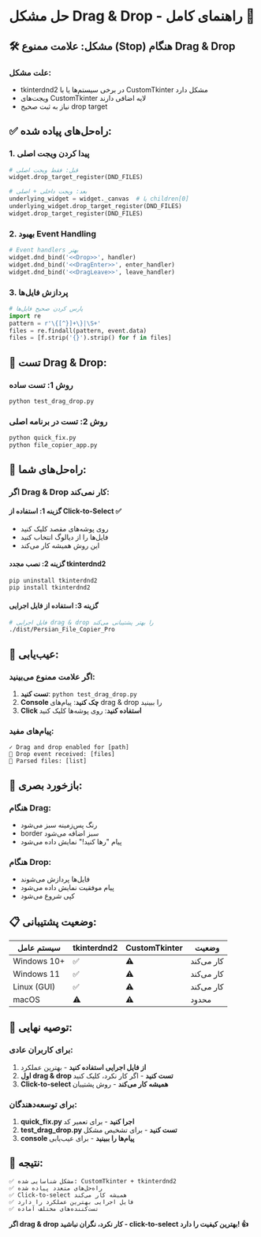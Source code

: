 # حل مشکل Drag & Drop - راهنمای کامل 🎯

## 🛠️ مشکل: علامت ممنوع (Stop) هنگام Drag & Drop

### علت مشکل:
- tkinterdnd2 در برخی سیستم‌ها یا با CustomTkinter مشکل دارد
- ویجت‌های CustomTkinter لایه اضافی دارند
- نیاز به ثبت صحیح drop target

## ✅ راه‌حل‌های پیاده شده:

### 1. پیدا کردن ویجت اصلی
```python
# قبل: فقط ویجت اصلی
widget.drop_target_register(DND_FILES)

# بعد: ویجت داخلی + اصلی
underlying_widget = widget._canvas  # یا children[0]
underlying_widget.drop_target_register(DND_FILES)
widget.drop_target_register(DND_FILES)
```

### 2. بهبود Event Handling
```python
# Event handlers بهتر
widget.dnd_bind('<<Drop>>', handler)
widget.dnd_bind('<<DragEnter>>', enter_handler)
widget.dnd_bind('<<DragLeave>>', leave_handler)
```

### 3. پردازش فایل‌ها
```python
# پارس کردن صحیح فایل‌ها
import re
pattern = r'\{[^}]+\}|\S+'
files = re.findall(pattern, event.data)
files = [f.strip('{}').strip() for f in files]
```

## 🧪 تست Drag & Drop:

### روش 1: تست ساده
```bash
python test_drag_drop.py
```

### روش 2: تست در برنامه اصلی
```bash
python quick_fix.py
python file_copier_app.py
```

## 🎯 راه‌حل‌های شما:

### اگر Drag & Drop کار نمی‌کند:

#### گزینه 1: استفاده از Click-to-Select ✅
- روی پوشه‌های مقصد کلیک کنید
- فایل‌ها را از دیالوگ انتخاب کنید
- این روش همیشه کار می‌کند

#### گزینه 2: نصب مجدد tkinterdnd2
```bash
pip uninstall tkinterdnd2
pip install tkinterdnd2
```

#### گزینه 3: استفاده از فایل اجرایی
```bash
# فایل اجرایی drag & drop را بهتر پشتیبانی می‌کند
./dist/Persian_File_Copier_Pro
```

## 🔧 عیب‌یابی:

### اگر علامت ممنوع می‌بینید:
1. **تست کنید**: `python test_drag_drop.py`
2. **Console چک کنید**: پیام‌های drag & drop را ببینید
3. **Click استفاده کنید**: روی پوشه‌ها کلیک کنید

### پیام‌های مفید:
```
✓ Drag and drop enabled for [path]
🎯 Drop event received: [files]
📁 Parsed files: [list]
```

## 🎨 بازخورد بصری:

### هنگام Drag:
- رنگ پس‌زمینه سبز می‌شود
- border سبز اضافه می‌شود
- پیام "رها کنید!" نمایش داده می‌شود

### هنگام Drop:
- فایل‌ها پردازش می‌شوند
- پیام موفقیت نمایش داده می‌شود
- کپی شروع می‌شود

## 📋 وضعیت پشتیبانی:

| سیستم عامل | tkinterdnd2 | CustomTkinter | وضعیت |
|------------|-------------|---------------|--------|
| Windows 10+ | ✅ | ⚠️ | کار می‌کند |
| Windows 11 | ✅ | ⚠️ | کار می‌کند |
| Linux (GUI) | ✅ | ⚠️ | کار می‌کند |
| macOS | ⚠️ | ⚠️ | محدود |

## 🚀 توصیه نهایی:

### برای کاربران عادی:
1. **از فایل اجرایی استفاده کنید** - بهترین عملکرد
2. **اول drag & drop تست کنید** - اگر کار نکرد، کلیک کنید
3. **Click-to-select همیشه کار می‌کند** - روش پشتیبان

### برای توسعه‌دهندگان:
1. **quick_fix.py اجرا کنید** - برای تعمیر کد
2. **test_drag_drop.py تست کنید** - برای تشخیص مشکل
3. **console پیام‌ها را ببینید** - برای عیب‌یابی

## 🎯 نتیجه:

```
✅ مشکل شناسایی شده: CustomTkinter + tkinterdnd2
✅ راه‌حل‌های متعدد پیاده شده
✅ Click-to-select همیشه کار می‌کند
✅ فایل اجرایی بهترین عملکرد را دارد
✅ تست‌کننده‌های مختلف آماده
```

**اگر drag & drop کار نکرد، نگران نباشید - click-to-select بهترین کیفیت را دارد! 👍**
